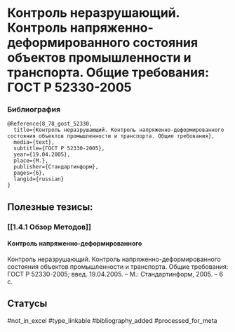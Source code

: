 # Контроль неразрушающий. Контроль напряженно-деформированного состояния объектов промышленности и транспорта. Общие требования: ГОСТ Р 52330-2005

### Библиография
```
@Reference{8_78_gost_52330,
  title={Контроль неразрушающий. Контроль напряженно-деформированного состояния объектов промышленности и транспорта. Общие требования},
  media={text},
  subtitle={ГОСТ Р 52330-2005},
  year={19.04.2005},
  place={M.},
  publisher={Стандартинформ},
  pages={6},
  langid={russian}
}
```

## Полезные тезисы:
### [[1.4.1 Обзор Методов]]
#### Kонтроль напряженно-деформированного
Контроль неразрушающий. Контроль напряженно-деформированного состояния объектов промышленности и транспорта. Общие требования: ГОСТ Р 52330-2005; введ. 19.04.2005. – М.: Стандартинформ, 2005. – 6 с.

## Статусы
#not_in_excel 
#type_linkable 
#bibliography_added
#processed_for_meta
